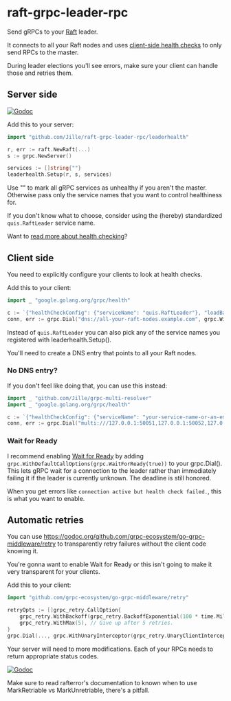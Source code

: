# raft-grpc-leader-rpc

Send gRPCs to your [Raft](https://github.com/hashicorp/raft) leader.

It connects to all your Raft nodes and uses [client-side health checks](https://github.com/grpc/proposal/blob/master/A17-client-side-health-checking.md) to only send RPCs to the master.

During leader elections you'll see errors, make sure your client can handle those and retries them.

## Server side

[![Godoc](https://godoc.org/github.com/Jille/raft-grpc-leader-rpc/leaderhealth?status.svg)](https://godoc.org/github.com/Jille/raft-grpc-leader-rpc/leaderhealth)

Add this to your server:

```go
import "github.com/Jille/raft-grpc-leader-rpc/leaderhealth"

r, err := raft.NewRaft(...)
s := grpc.NewServer()

services := []string{""}
leaderhealth.Setup(r, s, services)
```

Use "" to mark all gRPC services as unhealthy if you aren't the master. Otherwise pass only the service names that you want to control healthiness for.

If you don't know what to choose, consider using the (hereby) standardized `quis.RaftLeader` service name.

Want to [read more about health checking](https://github.com/grpc/proposal/blob/master/A17-client-side-health-checking.md)?

## Client side

You need to explicitly configure your clients to look at health checks.

Add this to your client:

```go
import _ "google.golang.org/grpc/health"

c := `{"healthCheckConfig": {"serviceName": "quis.RaftLeader"}, "loadBalancingConfig": [ { "round_robin": {} } ]}`
conn, err := grpc.Dial("dns://all-your-raft-nodes.example.com", grpc.WithDefaultServiceConfig(c))
```

Instead of `quis.RaftLeader` you can also pick any of the service names you registered with leaderhealth.Setup().

You'll need to create a DNS entry that points to all your Raft nodes.

### No DNS entry?

If you don't feel like doing that, you can use this instead:

```go
import _ "github.com/Jille/grpc-multi-resolver"
import _ "google.golang.org/grpc/health"

c := `{"healthCheckConfig": {"serviceName": "your-service-name-or-an-empty-string"}, "loadBalancingConfig": [ { "round_robin": {} } ]}`
conn, err := grpc.Dial("multi:///127.0.0.1:50051,127.0.0.1:50052,127.0.0.1:50053", grpc.WithDefaultServiceConfig(c))
```

### Wait for Ready

I recommend enabling [Wait for Ready](https://github.com/grpc/grpc/blob/master/doc/wait-for-ready.md) by adding `grpc.WithDefaultCallOptions(grpc.WaitForReady(true))` to your grpc.Dial(). This lets gRPC wait for a connection to the leader rather than immediately failing it if the leader is currently unknown. The deadline is still honored.

When you get errors like `connection active but health check failed.`, this is what you want to enable.

## Automatic retries

You can use https://godoc.org/github.com/grpc-ecosystem/go-grpc-middleware/retry to transparently retry failures without the client code knowing it.

You're gonna want to enable Wait for Ready or this isn't going to make it very transparent for your clients.

Add this to your client:

```go
import "github.com/grpc-ecosystem/go-grpc-middleware/retry"

retryOpts := []grpc_retry.CallOption{
	grpc_retry.WithBackoff(grpc_retry.BackoffExponential(100 * time.Millisecond)),
	grpc_retry.WithMax(5), // Give up after 5 retries.
}
grpc.Dial(..., grpc.WithUnaryInterceptor(grpc_retry.UnaryClientInterceptor(retryOpts...)))
```

Your server will need to more modifications. Each of your RPCs needs to return appropriate status codes.

[![Godoc](https://godoc.org/github.com/Jille/raft-grpc-leader-rpc/rafterrors?status.svg)](https://godoc.org/github.com/Jille/raft-grpc-leader-rpc/rafterrors)

Make sure to read rafterror's documentation to known when to use MarkRetriable vs MarkUnretriable, there's a pitfall.

